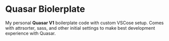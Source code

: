 # Quasar Biolerplate

My personal **Quasar V1** boilerplate code with custom VSCose setup. Comes with attrsorter, sass, and other initial settings to make best development experience with Quasar.
